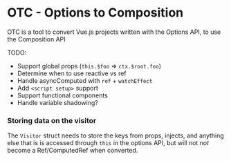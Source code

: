 # OTC - Options to Composition

OTC is a tool to convert Vue.js projects written with the Options API, to use the Composition API


TODO:
- Support global props (`this.$foo` => `ctx.$root.foo`)
- Determine when to use reactive vs ref
- Handle asyncComputed with `ref` + `watchEffect`
- Add `<script setup>` support
- Support functional components
- Handle variable shadowing?


### Storing data on the visitor
The `Visitor` struct needs to store the keys from props, injects, and anything else that is is accessed through `this` in the options API, but will not *not* become a Ref/ComputedRef when converted.
